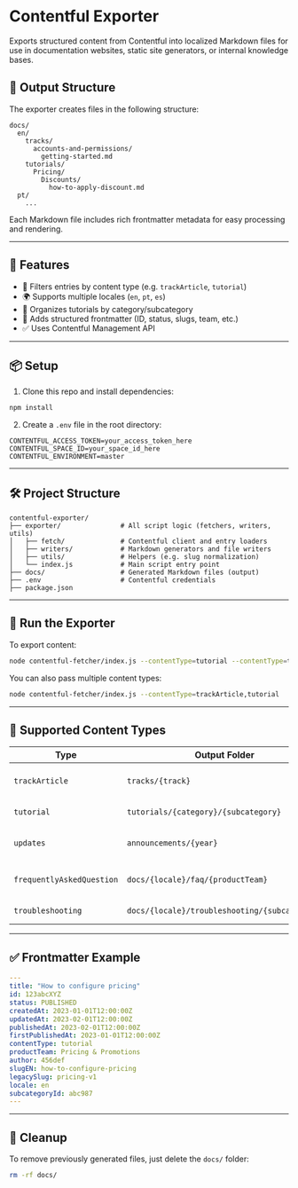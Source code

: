 # Contentful Exporter

Exports structured content from Contentful into localized Markdown files for use in documentation websites, static site generators, or internal knowledge bases.

## 📂 Output Structure

The exporter creates files in the following structure:

```
docs/
  en/
    tracks/
      accounts-and-permissions/
        getting-started.md
    tutorials/
      Pricing/
        Discounts/
          how-to-apply-discount.md
  pt/
    ...
```

Each Markdown file includes rich frontmatter metadata for easy processing and rendering.

---

## 🚀 Features

- 🔎 Filters entries by content type (e.g. `trackArticle`, `tutorial`)
- 🌍 Supports multiple locales (`en`, `pt`, `es`)
- 📁 Organizes tutorials by category/subcategory
- 🧾 Adds structured frontmatter (ID, status, slugs, team, etc.)
- ✅ Uses Contentful Management API

---

## 📦 Setup

1. Clone this repo and install dependencies:

```bash
npm install
```

2. Create a `.env` file in the root directory:

```env
CONTENTFUL_ACCESS_TOKEN=your_access_token_here
CONTENTFUL_SPACE_ID=your_space_id_here
CONTENTFUL_ENVIRONMENT=master
```

---

## 🛠️ Project Structure

```
contentful-exporter/
├── exporter/               # All script logic (fetchers, writers, utils)
│   ├── fetch/              # Contentful client and entry loaders
│   ├── writers/            # Markdown generators and file writers
│   ├── utils/              # Helpers (e.g. slug normalization)
│   └── index.js            # Main script entry point
├── docs/                   # Generated Markdown files (output)
├── .env                    # Contentful credentials
├── package.json
```

---

## 🧪 Run the Exporter

To export content:

```bash
node contentful-fetcher/index.js --contentType=tutorial --contentType=trackArticle
```

You can also pass multiple content types:

```bash
node contentful-fetcher/index.js --contentType=trackArticle,tutorial
```

---

## 🧾 Supported Content Types

| Type                      | Output Folder                                 | Nested?             |
| ------------------------- | --------------------------------------------- | ------------------- |
| `trackArticle`            | `tracks/{track}`                              | ✅ grouped by track |
| `tutorial`                | `tutorials/{category}/{subcategory}`          | ✅ grouped          |
| `updates`                 | `announcements/{year}`                        | ✅ grouped by year  |
| `frequentlyAskedQuestion` | `docs/{locale}/faq/{productTeam}`             | ✅ grouped by team  |
| `troubleshooting`         | `docs/{locale}/troubleshooting/{subcategory}` | ✅ grouped          |

---

## ✅ Frontmatter Example

```yaml
---
title: "How to configure pricing"
id: 123abcXYZ
status: PUBLISHED
createdAt: 2023-01-01T12:00:00Z
updatedAt: 2023-02-01T12:00:00Z
publishedAt: 2023-02-01T12:00:00Z
firstPublishedAt: 2023-01-01T12:00:00Z
contentType: tutorial
productTeam: Pricing & Promotions
author: 456def
slugEN: how-to-configure-pricing
legacySlug: pricing-v1
locale: en
subcategoryId: abc987
---
```

---

## 🧼 Cleanup

To remove previously generated files, just delete the `docs/` folder:

```bash
rm -rf docs/
```
